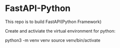 # FastAPI-Python

This repo is to build FastAPI(Python Framework)

Create and activiate the virtual environment for python:

python3 -m venv venv
source venv/bin/activate
